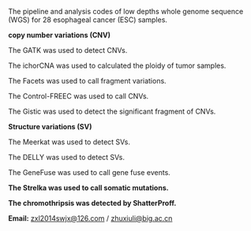 The pipeline and analysis codes of low depths whole genome sequence (WGS) for 28 esophageal cancer (ESC) samples.


**copy number variations (CNV)**

The GATK was used to detect CNVs.

The ichorCNA was used to calculated the ploidy of tumor samples.

The Facets was used to call fragment variations.

The Control-FREEC was used to call CNVs.

The Gistic was used to detect the significant fragment of CNVs.

**Structure variations (SV)**

The Meerkat was used to detect SVs.

The DELLY was used to detect SVs.

The GeneFuse was used to call gene fuse events.


**The Strelka was used to call somatic mutations.**

**The chromothripsis was detected by ShatterProff.**

**Email:** zxl2014swjx@126.com / zhuxiuli@big.ac.cn





